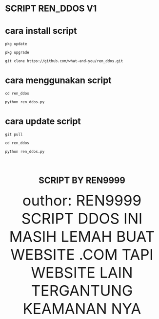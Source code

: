 <h1>SCRIPT REN_DDOS V1</h1>

# cara install script 

```
pkg update
```
```
pkg upgrade
```
```
git clone https://github.com/what-and-you/ren_ddos.git
```
# cara menggunakan script
```
cd ren_ddos
```
```
python ren_ddos.py
```
# cara update script
```
git pull
```
```
cd ren_ddos
```
```
python ren_ddos.py
```
<br>
<center>
<h1>SCRIPT BY REN9999</h1>
  <center>
<font size="15">outhor: REN9999</font>
<br>
<font size="15">SCRIPT DDOS INI MASIH LEMAH BUAT WEBSITE .COM TAPI WEBSITE LAIN TERGANTUNG KEAMANAN NYA</font>
